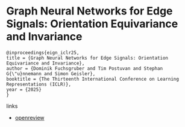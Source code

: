 # Graph Neural Networks for Edge Signals: Orientation Equivariance and Invariance

```
@inproceedings{eign_iclr25,
title = {Graph Neural Networks for Edge Signals: Orientation Equivariance and Invariance},
author = {Dominik Fuchsgruber and Tim Postuvan and Stephan G{\"u}nnemann and Simon Geisler},
booktitle = {The Thirteenth International Conference on Learning Representations (ICLR)},
year = {2025}
}
```

links
- [openreview](https://openreview.net/forum?id=XWBE90OYlH)
